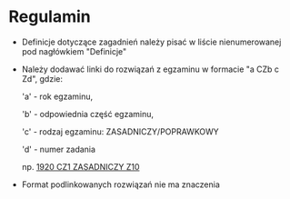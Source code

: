 # Regulamin
* Definicje dotyczące zagadnień należy pisać w liście nienumerowanej pod nagłówkiem "Definicje"
* Należy dodawać linki do rozwiązań z egzaminu w formacie "a CZb c Zd", 
gdzie:

  'a' - rok egzaminu, 

  'b' - odpowiednia część egzaminu, 

  'c' - rodzaj egzaminu: ZASADNICZY/POPRAWKOWY
  
  'd' - numer zadania

  np. [1920 CZ1 ZASADNICZY Z10]()
  
* Format podlinkowanych rozwiązań nie ma znaczenia
